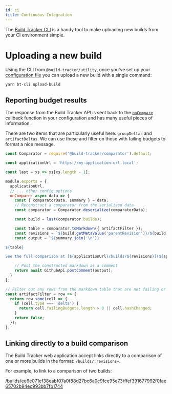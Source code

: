 ```yaml
---
id: ci
title: Continuous Integration
---
```


The [Build Tracker CLI](../ci) is a handy tool to make uploading new builds from your CI environment simple.

# Uploading a new build

Using the CLI from `@build-tracker/utility`, once you've set up your [configuration file](../cli#configuration) you can upload a new build with a single command:

```shell
yarn bt-cli upload-build
```

## Reporting budget results

The response from the Build Tracker API is sent back to the [`onCompare`](../cli#oncompare-data-apiresponse-promise-void) callback function in your configuration and has many useful pieces of information.

There are two items that are particularly useful here: `groupDeltas` and `artifactDeltas`. We can use these and filter on those with failing budgets to format a nice message.

```js
const Comparator = require('@build-tracker/comparator').default;

const applicationUrl = 'https://my-application-url.local';

const last = xs => xs[xs.length - 1];

module.exports = {
  applicationUrl,
  // ... other config options
  onCompare: async data => {
    const { comparatorData, summary } = data;
    // Reconstruct a comparator from the serialized data
    const comparator = Comparator.deserialize(comparatorData);

    const build = last(comparator.builds);

    const table = comparator.toMarkdown({ artifactFilter });
    const revisions = `${build.getMetaValue('parentRevision')}/${build.getMetaValue('revision')}`;
    const output = `${summary.join('\n')}

${table}

See the full comparison at [${applicationUrl}/builds/${revisions}](${applicationUrl}/builds/${revisions})`;

    // Post the constructed markdown as a comment
    return await GithubApi.postComment(output);
  }
};

// Filter out any rows from the markdown table that are not failing or did not have a hash change
const artifactFilter = row => {
  return row.some(cell => {
    if (cell.type === 'delta') {
      return cell.failingBudgets.length > 0 || cell.hashChanged;
    }
    return false;
  });
};
```

## Linking directly to a build comparison

The Build Tracker web application accept links directly to a comparison of one or more builds in the format: `/builds/:revisions+`.

For example, to link to a comparison of two builds:

[/builds/ee6e071ef38eabf07a0f88d27bc6a0c9fce95e73/ffef391677992f0fae65702b94ec993bb7fb1744](https://build-tracker-demo.herokuapp.com/builds/ee6e071ef38eabf07a0f88d27bc6a0c9fce95e73/ffef391677992f0fae65702b94ec993bb7fb1744)
